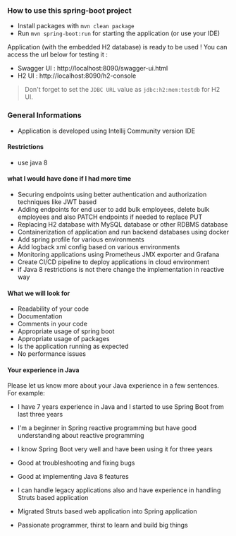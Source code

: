 ### How to use this spring-boot project

- Install packages with `mvn clean package`
- Run `mvn spring-boot:run` for starting the application (or use your IDE)

Application (with the embedded H2 database) is ready to be used ! You can access the url below for testing it :

- Swagger UI : http://localhost:8090/swagger-ui.html
- H2 UI : http://localhost:8090/h2-console

> Don't forget to set the `JDBC URL` value as `jdbc:h2:mem:testdb` for H2 UI.

### General Informations

- Application is developed using Intellij Community version IDE

#### Restrictions
- use java 8

#### what I would have done if I had more time
- Securing endpoints using better authentication and authorization techniques like JWT based
- Adding endpoints for end user to add bulk employees, delete bulk employees and also PATCH endpoints if needed to replace PUT
- Replacing H2 database with MySQL database or other RDBMS database
- Containerization of application and run backend databases using docker
- Add spring profile for various environments
- Add logback xml config based on various environments
- Monitoring applications using Prometheus JMX exporter and Grafana
- Create CI/CD pipeline to deploy applications in cloud environment
- if Java 8 restrictions is not there change the implementation in reactive way


#### What we will look for
- Readability of your code
- Documentation
- Comments in your code 
- Appropriate usage of spring boot
- Appropriate usage of packages
- Is the application running as expected
- No performance issues

#### Your experience in Java

Please let us know more about your Java experience in a few sentences. For example:

- I have 7 years experience in Java and I started to use Spring Boot from last three years
- I'm a beginner in Spring reactive programming but have good understanding about reactive programming
- I know Spring Boot very well and have been using it for three years
- Good at troubleshooting and fixing bugs
- Good at implementing Java 8 features
- I can handle legacy applications also and have experience in handling Struts based application
- Migrated Struts based web application into Spring application


- Passionate programmer, thirst to learn and build big things

